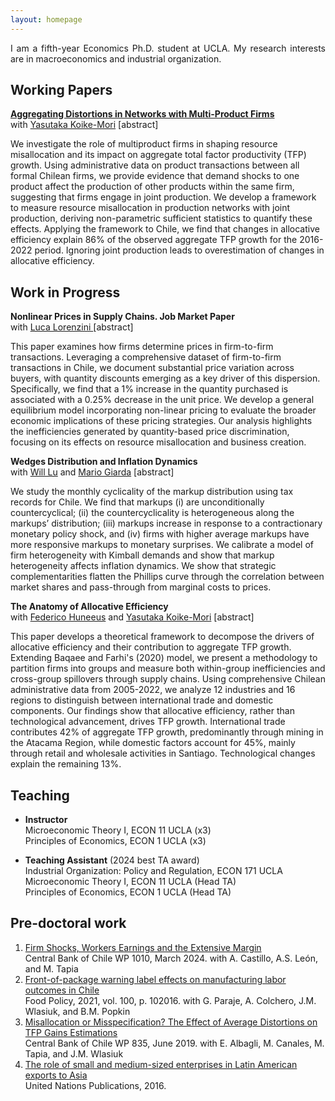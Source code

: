 ```yaml
---
layout: homepage
---
```


<p align="justify">
I am a fifth-year Economics Ph.D. student at UCLA. My research interests are in macroeconomics and industrial organization.
</p>

## Working Papers
**<a href="https://yasutakakoike-mori.com/files/Yasu_JMP.pdf"> Aggregating Distortions in Networks with Multi-Product Firms </a>** <br>
with <a href="https://yasutakakoike-mori.com/"> Yasutaka  Koike-Mori</a> [<span class="abstract-toggle" onclick="toggleAbstract('abstract1.1')">abstract</span>]
<div id="abstract1.1" class="abstract-content">
We investigate the role of multiproduct firms in shaping resource misallocation and its impact on aggregate total factor productivity (TFP) growth. Using administrative data on product transactions between all formal Chilean firms, we provide evidence that demand shocks to one product affect the production of other products within the same firm, suggesting that firms engage in joint production. We develop a framework to measure resource misallocation in production networks with joint production, deriving non-parametric sufficient statistics to quantify these effects. Applying the framework to Chile, we find that changes in allocative efficiency explain 86% of the observed aggregate TFP growth for the 2016-2022 period. Ignoring joint production leads to overestimation of changes in allocative efficiency.
</div>

## Work in Progress
**Nonlinear Prices in Supply Chains. Job Market Paper**  <br>
with <a href="https://sites.google.com/view/lucalorenzini/"> Luca Lorenzini </a> [<span class="abstract-toggle" onclick="toggleAbstract('abstract2.1')">abstract</span>]
<div id="abstract2.1" class="abstract-content">
This paper examines how firms determine prices in firm-to-firm transactions. Leveraging a comprehensive dataset of firm-to-firm transactions in Chile, we document substantial price variation across buyers, with quantity discounts emerging as a key driver of this dispersion. Specifically, we find that a 1% increase in the quantity purchased is associated with a 0.25% decrease in the unit price. We develop a general equilibrium model incorporating non-linear pricing to evaluate the broader economic implications of these pricing strategies. Our analysis highlights the inefficiencies generated by quantity-based price discrimination, focusing on its effects on resource misallocation and business creation. 
</div>

**Wedges Distribution and Inflation Dynamics** <br>
with <a href="https://jianyulu.weebly.com/"> Will Lu</a>  and <a href="https://www.mariogiarda.com/"> Mario Giarda</a>  [<span class="abstract-toggle" onclick="toggleAbstract('abstract2.2')">abstract</span>]
<div id="abstract2.2" class="abstract-content">
We study the monthly cyclicality of the markup distribution using tax records for Chile. We find that markups (i) are unconditionally countercyclical; (ii) the countercyclicality is heterogeneous along the markups’ distribution; (iii) markups increase in response to a contractionary monetary policy shock, and (iv) firms with higher average markups have more responsive markups to monetary surprises. We calibrate a model of firm heterogeneity with Kimball demands and show that markup heterogeneity affects inflation dynamics. We show that strategic complementarities flatten the Phillips curve through the correlation between market shares and pass-through from marginal costs to prices.
</div>

**The Anatomy of Allocative Efficiency** <br>
with <a href="https://www.fedehuneeus.com/"> Federico Huneeus</a>   and <a href="https://yasutakakoike-mori.com/"> Yasutaka Koike-Mori</a> [<span class="abstract-toggle" onclick="toggleAbstract('abstract2.2')">abstract</span>]
<div id="abstract2.2" class="abstract-content">
This paper develops a theoretical framework to decompose the drivers of allocative efficiency and their contribution to aggregate TFP growth. Extending Baqaee and Farhi's (2020) model, we present a methodology to partition firms into groups and measure both within-group inefficiencies and cross-group spillovers through supply chains. Using comprehensive Chilean administrative data from 2005-2022, we analyze 12 industries and 16 regions to distinguish between international trade and domestic components. Our findings show that allocative efficiency, rather than technological advancement, drives TFP growth. International trade contributes 42% of aggregate TFP growth, predominantly through mining in the Atacama Region, while domestic factors account for 45%, mainly through retail and wholesale activities in Santiago. Technological changes explain the remaining 13%.
</div>


## Teaching
- **Instructor**<br>
Microeconomic Theory I, ECON 11 UCLA (x3)<br>
Principles of Economics, ECON 1 UCLA (x3)

- **Teaching Assistant** (2024 best TA award) <br>
Industrial Organization: Policy and Regulation, ECON 171 UCLA <br>
Microeconomic Theory I, ECON 11 UCLA (Head TA)  <br>
Principles of Economics, ECON 1 UCLA (Head TA)

## Pre-doctoral work
1. <a href="https://www.bcentral.cl/documents/33528/133326/DTBC_1010.pdf/c65a2cc0-e74c-a3aa-28ba-551f0e0e38d4?t=1710187683974">Firm Shocks, Workers Earnings and the Extensive Margin</a> <br> 
Central Bank of Chile WP 1010, March 2024. with A. Castillo, A.S. León, and M. Tapia
2. <a href="https://www.sciencedirect.com/science/article/pii/S0306919220302220">Front-of-package warning label effects on manufacturing labor outcomes in Chile</a> <br>
Food Policy, 2021, vol. 100, p. 102016. with G. Paraje, A. Colchero, J.M. Wlasiuk, and B.M. Popkin
3. <a href="https://www.bcentral.cl/documents/33528/133326/dtbc835.pdf/e7b4b638-ea7d-fe32-e360-4f79ece2edf4?t=1655149225333">Misallocation or Misspecification? The Effect of Average Distortions on TFP Gains Estimations</a> <br> 
Central Bank of Chile WP 835, June 2019. with E. Albagli, M. Canales, M. Tapia, and J.M. Wlasiuk
4. <a href="https://www.un-ilibrary.org/content/books/9789210572187c007">The role of small and medium-sized enterprises in Latin American exports to Asia</a> <br> 
United Nations Publications, 2016.





